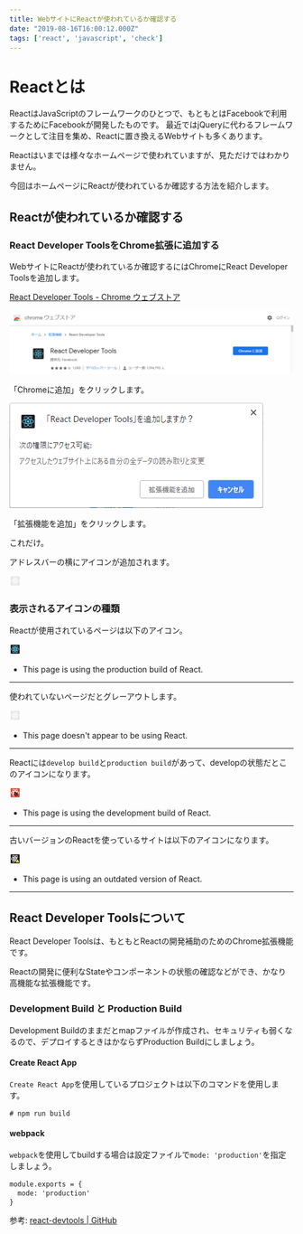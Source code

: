```yaml
---
title: WebサイトにReactが使われているか確認する
date: "2019-08-16T16:00:12.000Z"
tags: ['react', 'javascript', 'check']
---
```


# Reactとは

ReactはJavaScriptのフレームワークのひとつで、もともとはFacebookで利用するためにFacebookが開発したものです。
最近ではjQueryに代わるフレームワークとして注目を集め、Reactに置き換えるWebサイトも多くあります。

Reactはいまでは様々なホームページで使われていますが、見ただけではわかりません。

今回はホームページにReactが使われているか確認する方法を紹介します。

## Reactが使われているか確認する

### React Developer ToolsをChrome拡張に追加する

WebサイトにReactが使われているか確認するにはChromeにReact Developer Toolsを追加します。

<a href='https://chrome.google.com/webstore/detail/react-developer-tools/fmkadmapgofadopljbjfkapdkoienihi?hl=ja' target='_blank'>React Developer Tools - Chrome ウェブストア</a>

![chrome-webstore](chrome-webstore.png "chrome-webstore")

「Chromeに追加」をクリックします。

![add-chrome](add-chrome.png "add-chrome")

「拡張機能を追加」をクリックします。

これだけ。

アドレスバーの横にアイコンが追加されます。

![icon-not](icon-not.png "icon-not")

### 表示されるアイコンの種類

Reactが使用されているページは以下のアイコン。

![icon-prod](icon-prod.png "icon-prod")

- This page is using the production build of React.

---

使われていないページだとグレーアウトします。

![icon-not](icon-not.png "icon-not")

- This page doesn't appear to be using React.

---

Reactには`develop build`と`production build`があって、developの状態だとこのアイコンになります。

![icon-dev](icon-dev.png "icon-dev")

- This page is using the development build of React.

---

古いバージョンのReactを使っているサイトは以下のアイコンになります。 

![icon-old](icon-old.png "icon-old")

- This page is using an outdated version of React.

---

## React Developer Toolsについて

React Developer Toolsは、もともとReactの開発補助のためのChrome拡張機能です。

Reactの開発に便利なStateやコンポーネントの状態の確認などができ、かなり高機能な拡張機能です。

### Development Build と Production Build

Development Buildのままだとmapファイルが作成され、セキュリティも弱くなるので、デプロイするときはかならずProduction Buildにしましょう。

#### Create React App

`Create React App`を使用しているプロジェクトは以下のコマンドを使用します。

```shell:title=<span>shell</span>
# npm run build
```

#### webpack

`webpack`を使用してbuildする場合は設定ファイルで`mode: 'production'`を指定しましょう。

```javascript:title=<span>webpack.js</span>
module.exports = {
  mode: 'production'
}
```

参考: <a href='https://github.com/facebook/react-devtools/blob/master/README.md#the-react-tab-doesnt-show-up' target='_blank'>react-devtools | GitHub</a>
